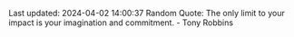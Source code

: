 Last updated: 2024-04-02 14:00:37
Random Quote: The only limit to your impact is your imagination and commitment. - Tony Robbins